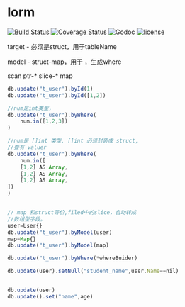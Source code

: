 # lorm

[![Build Status](https://travis-ci.org/jmoiron/sqlx.svg?branch=master)](https://travis-ci.org/jmoiron/sqlx) [![Coverage Status](https://coveralls.io/repos/github/jmoiron/sqlx/badge.svg?branch=master)](https://coveralls.io/github/jmoiron/sqlx?branch=master) [![Godoc](http://img.shields.io/badge/godoc-reference-blue.svg?style=flat)](https://godoc.org/github.com/jmoiron/sqlx) [![license](http://img.shields.io/badge/license-MIT-red.svg?style=flat)](https://raw.githubusercontent.com/jmoiron/sqlx/master/LICENSE)

target - 必须是struct，用于tableName

model - struct-map，用于 ，生成where

scan ptr-* slice-* map


```javascript
db.update("t_user").byId(1)
db.update("t_user").byId([1,2])

//num是int类型，
db.update("t_user").byWhere(
    num.in([1,2,3])
)

//num是 []int 类型, []int 必须封装成 struct,
//要有 valuer
db.update("t_user").byWhere(
    num.in([
    [1,2] AS Array,
    [1,2] AS Array,
    [1,2] AS Array,
])
)


// map 和struct等价,filed中的slice，自动转成
//数组型字段。
user=User{}
db.update("t_user").byModel(user)
map=Map{}
db.update("t_user").byModel(map)

db.update("t_user").byWhere(*whereBuider)

db.update(user).setNull("student_name",user.Name==nil)


db.update(user)
db.update().set("name",age)



```
